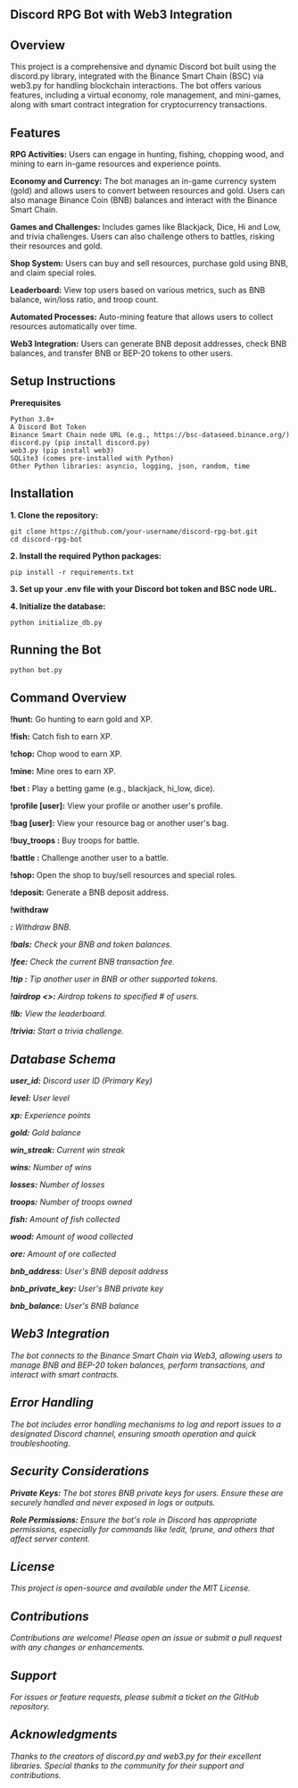 ## Discord RPG Bot with Web3 Integration

## Overview

This project is a comprehensive and dynamic Discord bot built using the discord.py library, integrated with the Binance Smart Chain (BSC) via web3.py for handling blockchain interactions. The bot offers various features, including a virtual economy, role management, and mini-games, along with smart contract integration for cryptocurrency transactions.

## Features

**RPG Activities:** Users can engage in hunting, fishing, chopping wood, and mining to earn in-game resources and experience points.

**Economy and Currency:** The bot manages an in-game currency system (gold) and allows users to convert between resources and gold. Users can also manage Binance Coin (BNB) balances and interact with the Binance Smart Chain.

**Games and Challenges:** Includes games like Blackjack, Dice, Hi and Low, and trivia challenges. Users can also challenge others to battles, risking their resources and gold.

**Shop System:** Users can buy and sell resources, purchase gold using BNB, and claim special roles.

**Leaderboard:** View top users based on various metrics, such as BNB balance, win/loss ratio, and troop count.

**Automated Processes:** Auto-mining feature that allows users to collect resources automatically over time.

**Web3 Integration:** Users can generate BNB deposit addresses, check BNB balances, and transfer BNB or BEP-20 tokens to other users.

## Setup Instructions

**Prerequisites**
```
Python 3.8+
A Discord Bot Token
Binance Smart Chain node URL (e.g., https://bsc-dataseed.binance.org/)
discord.py (pip install discord.py)
web3.py (pip install web3)
SQLite3 (comes pre-installed with Python)
Other Python libraries: asyncio, logging, json, random, time
```

## Installation

**1. Clone the repository:**
```
git clone https://github.com/your-username/discord-rpg-bot.git
cd discord-rpg-bot
```
**2. Install the required Python packages:**
```
pip install -r requirements.txt
```
**3. Set up your .env file with your Discord bot token and BSC node URL.**

**4. Initialize the database:**
```
python initialize_db.py
```

## Running the Bot
```
python bot.py
```

## Command Overview

**!hunt:** Go hunting to earn gold and XP.

**!fish:** Catch fish to earn XP.

**!chop:** Chop wood to earn XP.

**!mine:** Mine ores to earn XP.

**!bet <game> <amount>:** Play a betting game (e.g., blackjack, hi_low, dice).

**!profile [user]:** View your profile or another user's profile.

**!bag [user]:** View your resource bag or another user's bag.

**!buy_troops <amount>:** Buy troops for battle.

**!battle <user> <troops> <gold>:** Challenge another user to a battle.

**!shop:** Open the shop to buy/sell resources and special roles.

**!deposit:** Generate a BNB deposit address.

**!withdraw <amount> <address>:** Withdraw BNB.

**!bals:** Check your BNB and token balances.

**!fee:** Check the current BNB transaction fee.

**!tip <user> <amount>:** Tip another user in BNB or other supported tokens.

**!airdrop <token> <amount> <>:** Airdrop tokens to specified # of users. 

**!lb:** View the leaderboard.

**!trivia:** Start a trivia challenge.

## Database Schema

**user_id:** Discord user ID (Primary Key)

**level:** User level

**xp:** Experience points

**gold:** Gold balance

**win_streak:** Current win streak

**wins:** Number of wins

**losses:** Number of losses

**troops:** Number of troops owned

**fish:** Amount of fish collected

**wood:** Amount of wood collected

**ore:** Amount of ore collected

**bnb_address:** User's BNB deposit address

**bnb_private_key:** User's BNB private key

**bnb_balance:** User's BNB balance

## Web3 Integration

The bot connects to the Binance Smart Chain via Web3, allowing users to manage BNB and BEP-20 token balances, perform transactions, and interact with smart contracts.

## Error Handling

The bot includes error handling mechanisms to log and report issues to a designated Discord channel, ensuring smooth operation and quick troubleshooting.

## Security Considerations

**Private Keys:** The bot stores BNB private keys for users. Ensure these are securely handled and never exposed in logs or outputs.

**Role Permissions:** Ensure the bot's role in Discord has appropriate permissions, especially for commands like !edit, !prune, and others that affect server content.

## License

This project is open-source and available under the MIT License.

## Contributions

Contributions are welcome! Please open an issue or submit a pull request with any changes or enhancements.

## Support

For issues or feature requests, please submit a ticket on the GitHub repository.

## Acknowledgments

Thanks to the creators of discord.py and web3.py for their excellent libraries.
Special thanks to the community for their support and contributions.
